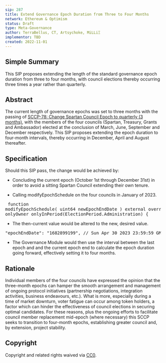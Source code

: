 ```yaml
---
sip: 287
title: Extend Governance Epoch Duration from Three to Four Months
network: Ethereum & Optimism
status: Draft
type: Meta-Governance
author: TerraBellus, CT, Artsychoke, MiLLiΞ
implementor: TBD
created: 2022-11-01
---
```


## Simple Summary

This SIP proposes extending the length of the standard governance epoch duration from three to four months, with council elections thereby occurring three times a year rather than quarterly.

## Abstract

The current length of governance epochs was set to three months with the passing of [SCCP-78: Change Spartan Council Epoch to quarterly (3 months)](https://sips.synthetix.io/sccp/sccp-78/), with the members of the four councils (Spartan, Treasury, Grants and Ambassador) elected at the conclusion of March, June, September and December respectively. This SIP proposes extending the epoch duration to four-month intervals, thereby occurring in December, April and August thereafter.

## Specification

Should this SIP pass, the change would be achieved by:<ul><li>Concluding the current epoch (October 1st through December 31st) in order to avoid a sitting Spartan Council extending their own tenure.</li></ul></p><ul><li>Calling&nbsp;modifyEpochSchedule&nbsp;on the four councils in January of 2023.</li></ul><pre class="ql-syntax" spellcheck="false">    function modifyEpochSchedule(
        uint64 newEpochEndDate
    ) external override onlyOwner onlyInPeriod(ElectionPeriod.Administration) {
</pre><ul><li>The then-current value would be altered to the new, desired value.</li></ul><pre class="ql-syntax" spellcheck="false">    "epochEndDate": "1682899199", // Sun Apr 30 2023 23:59:59 GMT+0000
</pre>

<ul><li>The Governance Module would then use the interval between the last epoch and and the current epoch end to calculate the epoch duration going forward, effectively setting it to four months.</li></ul>

## Rationale

Individual members of the four councils have expressed the opinion that the three-month epochs can hamper the smooth arrangement and management of ongoing protocol initiatives (partnership negotiations, integration activities, business endeavours, etc.). What is more, especially during a time of market downturn, voter fatigue can occur among token holders, a factor which can hinder the effectiveness of council elections in securing optimal candidates. For these reasons, plus the ongoing efforts to facilitate council member replacement mid-epoch (where necessary) this SCCP seeks to transition to four-month epochs, establishing greater council and, by extension, project stability.

## Copyright

Copyright and related rights waived via [CC0](https://creativecommons.org/publicdomain/zero/1.0/).
